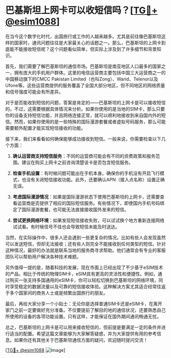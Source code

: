# 巴基斯坦上网卡可以收短信吗？[[TG💪+ @esim1088](https://t.me/s/esim1088)]

在当今这个数字化时代，出国旅行或工作的人越来越多。尤其是前往像巴基斯坦这样的国家时，通讯问题往往是大家最关心的话题之一。那么，巴基斯坦的上网卡到底能不能接收短信呢？这个问题看似简单，但实际上涉及到了许多细节和背景知识。

首先，我们需要了解巴基斯坦的通信市场。巴基斯坦是南亚地区人口最多的国家之一，拥有庞大的手机用户群体。这里的电信运营商主要包括中国三大运营商之一的中国移动旗下的CMCC Pakistan Limited（也叫Zong）、Warid、Telenor以及Ufone等。这些运营商提供的服务覆盖了全国大部分地区，但不同地区的网络质量和信号强度可能会有所差异。

对于是否能收到短信的问题，答案是肯定的——巴基斯坦的上网卡是可以接收短信的。不过，这需要根据具体情况来分析。如果你使用的是当地的SIM卡，那么只要你的设备支持短信功能，并且网络连接正常，就可以顺利地接收到来自国内外的短信。然而，如果你使用的是一些特殊的国际漫游套餐或者虚拟号码服务，那么可能需要额外配置才能实现短信接收的功能。

接下来，我们来看看如何确保能够成功接收到短信。一般来说，你需要检查以下几个方面：

1. **确认运营商支持短信服务**：不同的运营商可能会有不同的资费政策和服务范围。建议在购买上网卡之前咨询清楚该卡是否包含短信服务。

2. **检查手机设置**：有时候问题可能出在手机本身。确保你的手机没有开启飞行模式，也没有关闭短信接收功能。此外，还要确认APN（接入点名称）设置正确无误。

3. **考虑国际漫游情况**：如果是国际漫游状态下使用巴基斯坦的上网卡，还需要查看运营商是否提供了相应的国际短信服务。有些情况下，即使国内手机号码绑定了国际漫游套餐，也可能无法直接接收国外发来的短信。

4. **尝试更换网络环境**：如果发现短信接收失败，可以试试换个地方重新连接网络试试看。有时候信号不佳也会导致短信未能及时送达。

当然，在实际操作中，很多人还会遇到一些更复杂的情况。比如有些人会发现虽然可以发送短信，但却无法接收；还有些人则完全不能接收到任何类型的短信。针对这种情况，最好的办法就是联系当地的服务商寻求帮助。他们通常会有专业的客服团队可以帮助用户解决各种技术难题。

另外值得一提的是，随着科技的发展，现在市面上已经出现了不少基于eSIM技术的产品。相比于传统的物理SIM卡，eSIM具有更高的灵活性和便捷性。例如，通过购买一张支持多国通用的eSIM卡，你可以轻松切换到巴基斯坦的网络环境，同时享受稳定的数据流量以及可靠的短信接收体验。这种解决方案尤其适合经常往返于多个国家间的商务人士或是频繁出国旅行的朋友。

最后，再给大家分享一个小贴士：无论你是选择普通SIM卡还是eSIM卡，在离开家门之前一定要做好充分准备。不仅要提前了解目的地的通信状况，还要熟悉自己所使用的设备的各项功能设置。只有这样，才能保证在国外期间通讯畅通无忧。

总之，巴基斯坦的上网卡是可以用来接收短信的，但前提是要满足一定的条件并进行适当的配置。希望这篇文章能够为大家解答疑惑，并为大家提供有用的参考信息。如果你还有其他关于巴基斯坦通信方面的疑问，欢迎随时提问交流！

[[TG💪+ @esim1088](https://t.me/s/esim1088) ![Image](https://i.postimg.cc/4NQfJmqS/Snipaste-2025-05-13-00-14-12.png)]